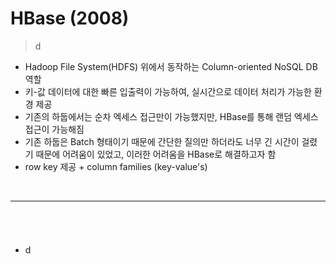 # HBase (2008)
> d
* Hadoop File System(HDFS) 위에서 동작하는 Column-oriented NoSQL DB 역할 
* 키-값 데이터에 대한 빠른 입출력이 가능하여, 실시간으로 데이터 처리가 가능한 환경 제공
* 기존의 하둡에서는 순차 엑세스 접근만이 가능했지만, HBase를 통해 랜덤 엑세스 접근이 가능해짐 
* 기존 하둡은 Batch 형태이기 때문에 간단한 질의만 하더라도 너무 긴 시간이 걸렸기 때문에 어려움이 있었고, 이러한 어려움을 HBase로 해결하고자 함
* row key 제공 + column families (key-value's)

<br>
<hr>


## 
####

<br>

###
* d

<br>
